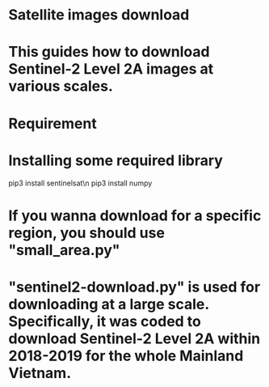 # Satellite images download
# This guides how to download Sentinel-2 Level 2A images at various scales.

# Requirement
# Installing some required library
pip3 install sentinelsat\n
pip3 install numpy

# If you wanna download for a specific region, you should use "small_area.py"
# "sentinel2-download.py" is used for downloading at a large scale. Specifically, it was coded to download Sentinel-2 Level 2A within 2018-2019 for the whole Mainland Vietnam.

